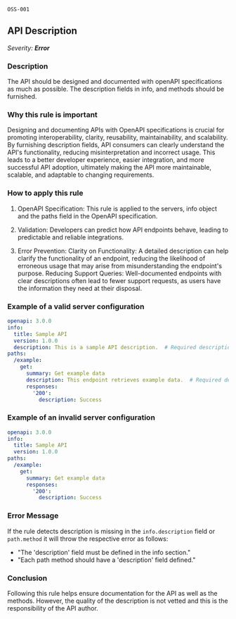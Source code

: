 `OSS-001`

## API Description

_Severity: **Error**_

### Description

The API should be designed and documented with openAPI specifications as much as possible. The description fields in info, and methods should be furnished.

### Why this rule is important

Designing and documenting APIs with OpenAPI specifications is crucial for promoting interoperability, clarity, reusability, maintainability, and scalability. By furnishing description fields, API consumers can clearly understand the API's functionality, reducing misinterpretation and incorrect usage. This leads to a better developer experience, easier integration, and more successful API adoption, ultimately making the API more maintainable, scalable, and adaptable to changing requirements.

### How to apply this rule

1. OpenAPI Specification:
   This rule is applied to the servers, info object and the paths field in the OpenAPI specification.

2. Validation:
   Developers can predict how API endpoints behave, leading to predictable and reliable integrations.

3. Error Prevention:
   Clarity on Functionality: A detailed description can help clarify the functionality of an endpoint, reducing the likelihood of erroneous usage that may arise from misunderstanding the endpoint's purpose.
   Reducing Support Queries: Well-documented endpoints with clear descriptions often lead to fewer support requests, as users have the information they need at their disposal.


### Example of a valid server configuration

```yaml
openapi: 3.0.0
info:
  title: Sample API
  version: 1.0.0
  description: This is a sample API description.  # Required description
paths:
  /example:
    get:
      summary: Get example data
      description: This endpoint retrieves example data.  # Required description
      responses:
        '200':
          description: Success
```

### Example of an invalid server configuration

```yaml
openapi: 3.0.0
info:
  title: Sample API
  version: 1.0.0
paths:
  /example:
    get:
      summary: Get example data
      responses:
        '200':
          description: Success
```

### Error Message

If the rule detects description is missing in the `info.description` field or `path.method` it will throw the respective error as follows:

- "The 'description' field must be defined in the info section."
- "Each path method should have a 'description' field defined."

### Conclusion

Following this rule helps ensure documentation for the API as well as the methods. However, the quality of the description is not vetted and this is the responsibility of the API author.
